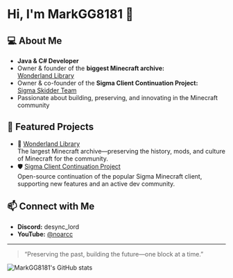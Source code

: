 # Hi, I'm MarkGG8181 👋

## 💻 About Me
- **Java & C# Developer**
- Owner & founder of the **biggest Minecraft archive:**  
  [Wonderland Library](https://wonderlandlibrary.github.io/)
- Owner & co-founder of the **Sigma Client Continuation Project:**  
  [Sigma Skidder Team](https://github.com/Sigma-Skidder-Team)
- Passionate about building, preserving, and innovating in the Minecraft community

## 🌟 Featured Projects
- 🚀 [Wonderland Library](https://wonderlandlibrary.github.io/)  
  The largest Minecraft archive—preserving the history, mods, and culture of Minecraft for the community.
- 🛡️ [Sigma Client Continuation Project](https://github.com/Sigma-Skidder-Team)  
  Open-source continuation of the popular Sigma Minecraft client, supporting new features and an active dev community.

## 📫 Connect with Me
- **Discord:** desync_lord
- **YouTube:** [@noarcc](https://www.youtube.com/@noarcc)

---

> “Preserving the past, building the future—one block at a time.”  

![MarkGG8181's GitHub stats](https://github-readme-stats.vercel.app/api?username=MarkGG8181&show_icons=true&theme=tokyonight)

